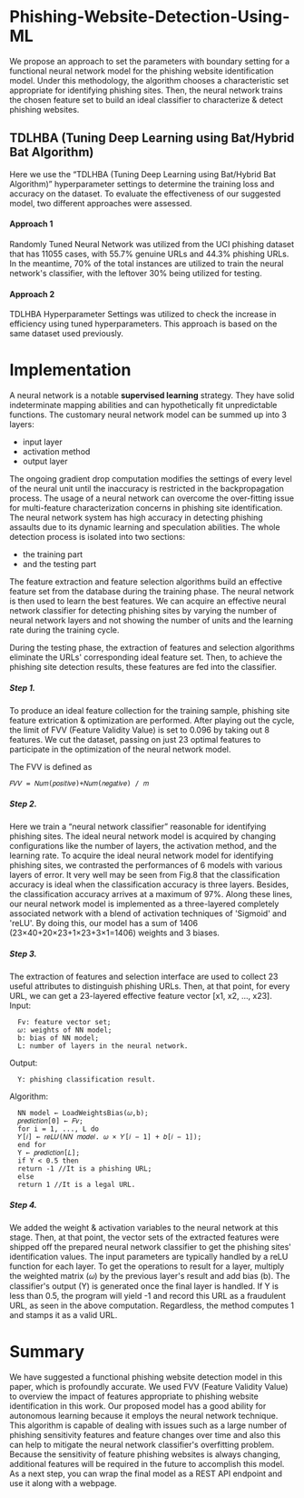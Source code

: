 # **Phishing-Website-Detection-Using-ML**
We propose an approach to set the parameters with boundary setting  for a functional neural network model for the phishing website identification model. Under  this methodology, the algorithm chooses a characteristic set appropriate for identifying  phishing sites. Then, the neural network trains the chosen feature set to build an ideal  classifier to characterize &amp; detect phishing websites.

## TDLHBA (Tuning Deep Learning using Bat/Hybrid Bat Algorithm)
Here we use the “TDLHBA (Tuning Deep Learning using Bat/Hybrid Bat Algorithm)” hyperparameter settings to determine the training loss and accuracy on the dataset.
To evaluate the effectiveness of our suggested model, two different approaches were assessed. 

#### Approach 1 
Randomly Tuned Neural Network was utilized from the UCI phishing dataset  that has 11055 cases, with 55.7% genuine URLs and 44.3% phishing URLs. In the meantime, 70% of the total instances are utilized to train the neural network's classifier, with the leftover 30% being utilized for testing.

#### Approach 2 
TDLHBA Hyperparameter Settings was utilized to check the increase in efficiency using tuned hyperparameters. This approach is based on the same dataset used  previously.

# **Implementation**

A neural network is a notable **supervised learning** strategy. They have solid indeterminate mapping abilities and can hypothetically fit unpredictable functions. 
The customary neural network model can be summed up into 3 layers:
  - input layer 
  - activation method
  - output layer

The ongoing gradient drop computation modifies the settings of every level of the neural unit until the inaccuracy is restricted in the backpropagation process.
The usage of a neural network can overcome the over-fitting issue for multi-feature characterization concerns in phishing site identification. The neural network system has high accuracy in detecting phishing assaults due to its dynamic learning and speculation abilities.
The whole detection process is isolated into two sections:
  - the training part
  - and the testing part

The feature extraction and feature selection algorithms build an effective feature set from the database during the training phase. The neural network is then used to learn the best features. We can acquire an effective neural network classifier for detecting phishing sites by varying the number of neural network layers and not showing the number of units and the learning rate during the training cycle.

During the testing phase, the extraction of features and selection algorithms eliminate the URLs' corresponding ideal feature set. Then, to achieve the phishing site detection results, these features are fed into the classifier.

##### Step 1. 
To produce an ideal feature collection for the training sample, phishing site feature extrication & optimization are performed. After playing out the cycle, the limit of FVV (Feature Validity Value) is set to 0.096 by taking out 8 features. We cut the dataset, passing on just 23 optimal features to participate in the optimization of the neural network model. 

The FVV is defined as

  ``` 𝐹𝑉𝑉 = 𝑁𝑢𝑚(𝑝𝑜𝑠𝑖𝑡𝑖𝑣𝑒)+𝑁𝑢𝑚(𝑛𝑒𝑔𝑎𝑡𝑖𝑣𝑒) / 𝑚 ```

##### Step 2. 
Here we train a “neural network classifier” reasonable for identifying phishing sites. The ideal neural network model is acquired by changing configurations like the number of layers, the activation method, and the learning rate.
To acquire the ideal neural network model for identifying phishing sites, we contrasted the performances of 6 models with various layers of error. It very well may be seen from Fig.8 that the classification accuracy is ideal when the classification accuracy is three layers. Besides, the classification accuracy arrives at a 
maximum of 97%. Along these lines, our neural network model is implemented as a three-layered completely associated network with a blend of activation techniques of 'Sigmoid' and 'reLU'. By doing this, our model has a sum of 1406 (23×40+20×23+1×23+3×1=1406) weights and 3 biases.

##### Step 3. 
The extraction of features and selection interface are used to collect 23 useful attributes to distinguish phishing URLs. Then, at that point, for every URL, we can get a 23-layered effective feature vector [x1, x2, …, x23].
Input:
```
  Fv: feature vector set; 
  𝜔: weights of NN model; 
  b: bias of NN model; 
  L: number of layers in the neural network.
```
Output:
```
  Y: phishing classification result.
```
Algorithm: 
```
  NN model ← LoadWeightsBias(𝜔,b); 
  𝑝𝑟𝑒𝑑𝑖𝑐𝑡𝑖𝑜𝑛[0] ← 𝐹𝑣; 
  for i = 1, ..., L do 
  𝑌[𝑖] ← 𝑟𝑒𝐿𝑈(𝑁𝑁 𝑚𝑜𝑑𝑒𝑙. 𝜔 × 𝑌[𝑖 − 1] + 𝑏[𝑖 − 1]); 
  end for 
  Y ← 𝑝𝑟𝑒𝑑𝑖𝑐𝑡𝑖𝑜𝑛[𝐿]; 
  if Y < 0.5 then 
  return -1 //It is a phishing URL; 
  else 
  return 1 //It is a legal URL.
```
##### Step 4. 
We added the weight & activation variables to the neural network at this stage. Then, at that point, the vector sets of the extracted features were shipped off the prepared neural network classifier to get the phishing sites' identification values. The input parameters are typically handled by a reLU function for each layer. To get the operations to result for a layer, multiply the weighted matrix (𝜔) by the previous layer's result and add bias (b). The classifier's output (Y) is generated once the final layer is handled. If Y is less than 0.5, the program will yield -1 and record this URL as a fraudulent URL, as seen in the above computation. Regardless, the method computes 1 and stamps it as a valid URL.

# **Summary**
We have suggested a functional phishing website detection model in this paper, which is profoundly accurate. We used FVV (Feature Validity Value) to overview the impact of features appropriate to phishing website identification in this work. Our proposed model has a good ability for autonomous learning because it employs the neural network technique. This algorithm is capable of dealing with issues such as a large number of phishing sensitivity features and feature changes over time and also this can help to mitigate the neural network classifier's overfitting problem. Because the sensitivity of feature phishing websites is always 
changing, additional features will be required in the future to accomplish this model. As a next step, you can wrap the final model as a REST API endpoint and use it along with a webpage.
